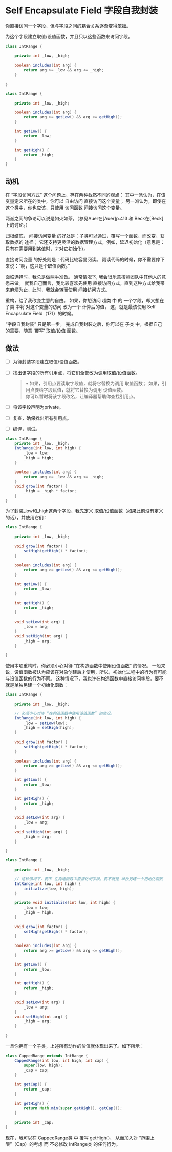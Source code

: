 # Self Encapsulate Field 字段⾃我封装

你直接访问⼀个字段，但与字段之间的耦合关系逐渐变得笨拙。

为这个字段建⽴取值/设值函数，并且只以这些函数来访问宇段。


```java
class IntRange {
    
    private int _low, _high;
    
    boolean includes(int arg) {
        return arg >= _low && arg <= _high;
    }
    
}
```

```java
class IntRange {
    
    private int _low, _high;

    boolean includes(int arg) {
        return arg >= getLow() && arg <= getHigh();
    }

    int getLow() {
        return _low;
    }

    int getHigh() {
        return _high;
    }
}

```


## 动机
在 “字段访问⽅式” 这个问题上，存在两种截然不同的观点：
其中⼀派认为，在该变量定义所在的类中，你可以 ⾃由访问 直接访问这个变量；
另⼀派认为，即使在这个类中，你也应该，只使⽤ 访问函数 间接访问这个变量。

两派之间的争论可以说是如⽕如茶。（参⻅Auer在[Auer]p.413 和 Beck在[Beck]上的讨论。）

归根结底， 
间接访问变量 的好处是：⼦类可以通过，覆写⼀个函数，⽽改变，获取数据的 途径；
它还⽀持更灵活的数据管理⽅式，例如，延迟初始化（意思是：只有在需要⽤到某值时，才对它初始化）。

直接访问变量 的好处则是：代码⽐较容易阅读。
阅读代码的时候，你不需要停下来说：“啊，这只是个取值函数。”

⾯临选择时，我总是做两⼿准备。
通常情况下, 我会很乐意按照团队中其他⼈的意愿来做。
就我⾃⼰⽽⾔，我⽐较喜欢先使⽤ 直接访问⽅式，直到这种⽅式给我带来麻烦为⽌，此时，我就会转⽽使⽤ 间接访问⽅式。

重构，给了我改变主意的⾃由。
如果，你想访问 超类 中 的 ⼀个字段，却⼜想在 ⼦类 中将 对这个变量的访问 改为⼀个 计算后的值，
这，就是最该使⽤ Self Encapsulate Field（171）的时候。

“字段⾃我封装” 只是第⼀步。
完成⾃我封装之后，你可以在 ⼦类 中，根据⾃⼰的需要，随意 ‘覆写’ 取值/设值 函数。


## 做法

-[ ] 为待封装字段建⽴取值/设值函数。

-[ ] 找出该字段的所有引⽤点，将它们全部改为调⽤取值/设值函数。
   >• 如果，引⽤点要读取字段值，就将它替换为调⽤ 取值函数； 
      如果，引⽤点要给字段赋值，就将它替换为调⽤ 设值函数。  
      你可以暂时将该字段改名，让编译器帮助你查找引⽤点。

-[ ] 将该字段声明为private。

-[ ] 复查，确保找出所有引⽤点。

-[ ] 编译，测试。


```java
class IntRange {
    private int _low, _high;
    IntRange(int low, int high) {
        _low = low;
        _high = high;
    }
    
    boolean includes(int arg) {
        return arg >= _low && arg <= _high;
    }
    void grow(int factor) {
        _high = _high * factor;
    }
}
```

为了封装_low和_high这两个字段，我先定义 取值/设值函数（如果此前没有定义的话），并使⽤它们：
```java
class IntRange {
    
    private int _low, _high;
    
    void grow(int factor) {
        setHigh(getHigh() * factor);
    }
    
    boolean includes(int arg) {
        return arg >= getLow() && arg <= getHigh();
    }

    int getLow() {
        return _low;
    }

    int getHigh() {
        return _high;
    }
    
    void setLow(int arg) {
        _low = arg;
    }
    void setHigh(int arg) {
        _high = arg;
    }
    
}

```

使⽤本项重构时，你必须⼩⼼对待 “在构造函数中使⽤设值函数” 的情况。
⼀般来说，设值函数被认为应该在对象创建后才使⽤，所以，初始化过程中的⾏为有可能与设值函数的⾏为不同。
这种情况下，我也许在构造函数中直接访问字段，要不就是单独另建⼀个初始化函数：

```java
class IntRange {
    
    private int _low, _high;

    // 必须⼩⼼对待 “在构造函数中使⽤设值函数” 的情况。
    IntRange(int low, int high) {
        _low = setLow(low);
        _high = setHigh(high);
    }
    
    void grow(int factor) {
        setHigh(getHigh() * factor);
    }
    
    boolean includes(int arg) {
        return arg >= getLow() && arg <= getHigh();
    }

    int getLow() {
        return _low;
    }

    int getHigh() {
        return _high;
    }
    
    void setLow(int arg) {
        _low = arg;
    }
    void setHigh(int arg) {
        _high = arg;
    }
    
}

```


```java
class IntRange {
    
    private int _low, _high;

    // 这种情况下，要不 在构造函数中直接访问字段，要不就是 单独另建⼀个初始化函数
    IntRange(int low, int high) {
        initialize(low, high);
    }
    
    private void initialize(int low, int high) {
        _low = low;
        _high = high;
    }
    
    void grow(int factor) {
        setHigh(getHigh() * factor);
    }
    
    boolean includes(int arg) {
        return arg >= getLow() && arg <= getHigh();
    }

    int getLow() {
        return _low;
    }

    int getHigh() {
        return _high;
    }
    
    void setLow(int arg) {
        _low = arg;
    }
    void setHigh(int arg) {
        _high = arg;
    }
    
}
```

一旦你拥有一个子类，上述所有动作的价值就体现出来了。如下所示：
```java
class CappedRange extends IntRange {
    CappedRange(int low, int high, int cap) {
        super(low, high);
        _cap = cap;
    }
    
    int getCap() {
        return _cap;
    }
    
    int getHigh() {
        return Math.min(super.getHigh(), getCap());
    }
    
    private int _cap;
}
```

现在，我可以在 CappedRange类 中 覆写 getHigh()，
从⽽加⼊对 “范围上限”（Cap）的考虑 ⽽ 不必修改 IntRange类 的任何⾏为。

